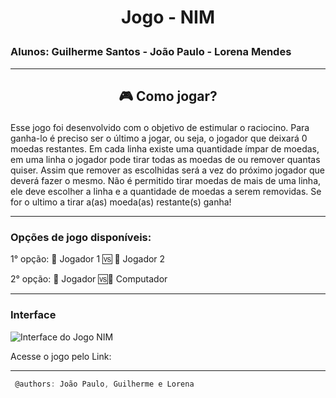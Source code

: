 
# **<p align = center> Jogo - NIM**
### Alunos: Guilherme Santos - João Paulo - Lorena Mendes

---

## **<p align = center> 🎮 Como jogar?**

Esse jogo foi desenvolvido com o objetivo de estimular o raciocino. Para ganha-lo é preciso ser o último a jogar, ou seja, o jogador que deixará 0 moedas restantes. Em cada linha existe uma quantidade ímpar de moedas, em uma linha o jogador pode tirar todas as moedas de ou remover quantas quiser. Assim que remover as escolhidas será a vez do próximo jogador que deverá fazer o mesmo. Não é permitido tirar moedas de mais de uma linha, ele deve escolher a linha e a quantidade de moedas a serem removidas.  Se for o ultimo a tirar a(as) moeda(as) restante(s) ganha!

---

### Opções de jogo disponíveis:


1° opção: 👤 Jogador 1 🆚 👤 Jogador 2

2°  opção: 👤 Jogador  🆚🤖  Computador
  
---
  ### Interface
  ![Interface do Jogo NIM](https://user-images.githubusercontent.com/75842072/159386211-1128aaca-7484-47ad-8224-750255155082.png)

  Acesse o jogo pelo Link:  
  
  ---
 ``` JavaScript
  @authors: João Paulo, Guilherme e Lorena
```
  
